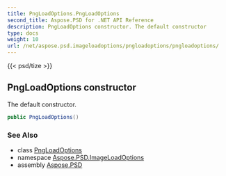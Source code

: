 ```yaml
---
title: PngLoadOptions.PngLoadOptions
second_title: Aspose.PSD for .NET API Reference
description: PngLoadOptions constructor. The default constructor
type: docs
weight: 10
url: /net/aspose.psd.imageloadoptions/pngloadoptions/pngloadoptions/
---
```

{{< psd/tize >}}
## PngLoadOptions constructor

The default constructor.

```csharp
public PngLoadOptions()
```

### See Also

* class [PngLoadOptions](../)
* namespace [Aspose.PSD.ImageLoadOptions](../../../aspose.psd.imageloadoptions/)
* assembly [Aspose.PSD](../../../)


